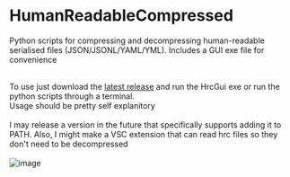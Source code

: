 # HumanReadableCompressed
Python scripts for compressing and decompressing human-readable serialised files (JSON/JSONL/YAML/YML). Includes a GUI exe file for convenience<br><br>

To use just download the [latest release](https://github.com/LeRubix/HumanReadableCompressed/releases/latest) and run the HrcGui exe or run the python scripts through a terminal.<br>
Usage should be pretty self explanitory<br><br>
I may release a version in the future that specifically supports adding it to PATH. Also, I might make a VSC extension that can read hrc files so they don't need to be decompressed <br><br>
![image](https://github.com/user-attachments/assets/31ea9c00-5eef-44ae-990e-282662aa3c37)
